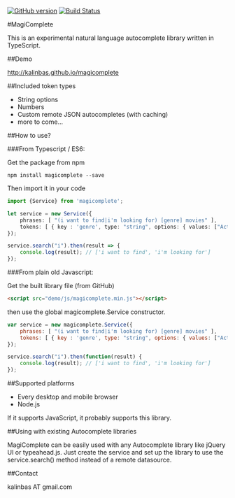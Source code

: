 [![GitHub version](https://badge.fury.io/gh/kalinbas%2Fmagicomplete.svg)](https://badge.fury.io/gh/kalinbas%2Fmagicomplete)
[![Build Status](https://travis-ci.org/kalinbas/magicomplete.svg?branch=master)](https://travis-ci.org/kalinbas/magicomplete)

#MagiComplete

This is an experimental natural language autocomplete library written in TypeScript.

##Demo

http://kalinbas.github.io/magicomplete

##Included token types

- String options
- Numbers
- Custom remote JSON autocompletes (with caching)
- more to come...


##How to use?

###From Typescript / ES6:

Get the package from npm

`npm install magicomplete --save`

Then import it in your code

```typescript
import {Service} from 'magicomplete';

let service = new Service({
	phrases: [ "(i want to find|i'm looking for) [genre] movies" ],
	tokens: [ { key : 'genre', type: "string", options: { values: ["Action", "Adventure", "Animation"]}	]
}); 

service.search("i").then(result => {
	console.log(result); // ['i want to find', 'i'm looking for']
});
```

###From plain old Javascript:

Get the built library file (from GitHub)

```html
<script src="demo/js/magicomplete.min.js"></script>
```

then use the global magicomplete.Service constructor. 

```js
var service = new magicomplete.Service({
	phrases: [ "(i want to find|i'm looking for) [genre] movies" ],
	tokens: [ { key : 'genre', type: "string", options: { values: ["Action", "Adventure", "Animation"]}]	
});

service.search("i").then(function(result) {
	console.log(result); // ['i want to find', 'i'm looking for']
});
```

##Supported platforms

- Every desktop and mobile browser
- Node.js

If it supports JavaScript, it probably supports this library.

##Using with existing Autocomplete libraries

MagiComplete can be easily used with any Autocomplete library like jQuery UI or typeahead.js. Just create the service and set up the library to use the service.search() method instead of a remote datasource.

##Contact

kalinbas AT gmail.com 
